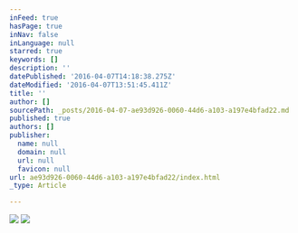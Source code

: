 ```yaml
---
inFeed: true
hasPage: true
inNav: false
inLanguage: null
starred: true
keywords: []
description: ''
datePublished: '2016-04-07T14:18:38.275Z'
dateModified: '2016-04-07T13:51:45.411Z'
title: ''
author: []
sourcePath: _posts/2016-04-07-ae93d926-0060-44d6-a103-a197e4bfad22.md
published: true
authors: []
publisher:
  name: null
  domain: null
  url: null
  favicon: null
url: ae93d926-0060-44d6-a103-a197e4bfad22/index.html
_type: Article

---
```

![](https://the-grid-user-content.s3-us-west-2.amazonaws.com/449d1770-18f7-4b61-b356-13801d2e033d.png)
![](https://the-grid-user-content.s3-us-west-2.amazonaws.com/f5e799ef-4f0d-4dd9-93c9-50f68091ed24.jpg)